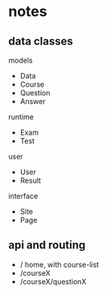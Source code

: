 # notes

## data classes

models

* Data
* Course
* Question
* Answer

runtime

* Exam
* Test

user

* User
* Result

interface

* Site
* Page

## api and routing

* / home, with course-list
* /courseX
* /courseX/questionX

